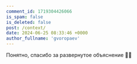 ```yaml
---
comment_id: 1719304426066
is_spam: false
is_deleted: false
post: /context/
date: 2024-06-25 08:33:46 +0000
author_fullname: 'gvoropaev'
---
```


Понятно, спасибо за развернутое объяснение 👍🏻
